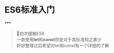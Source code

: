 # ES6标准入门<br />
***<br />
> 🐌初次接触ES6<br />
一直使用<b>let</b>和<b>const</b>但是对于其标准知之甚少<br />
好好整理过后希望对let和const有一个详细的了解
